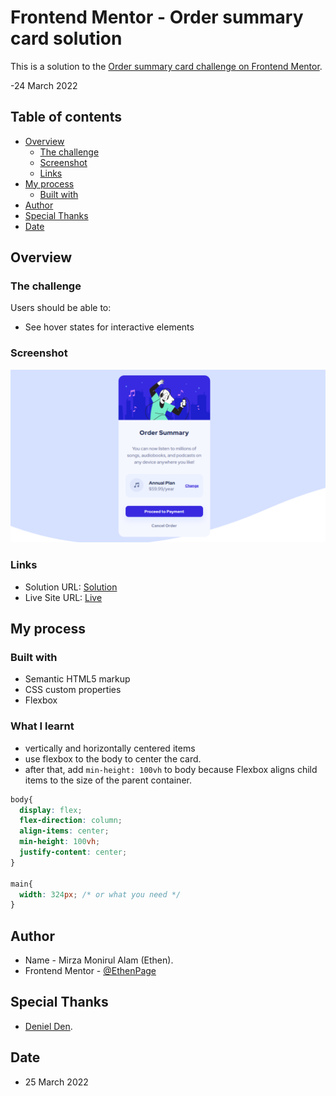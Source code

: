 # Frontend Mentor - Order summary card solution

This is a solution to the [Order summary card challenge on Frontend Mentor](https://www.frontendmentor.io/challenges/order-summary-component-QlPmajDUj).

-24 March 2022

## Table of contents

- [Overview](#overview)
  - [The challenge](#the-challenge)
  - [Screenshot](#screenshot)
  - [Links](#links)
- [My process](#my-process)
  - [Built with](#built-with)
- [Author](#author)
- [Special Thanks](#special-thanks)
- [Date](#date)



## Overview

### The challenge

Users should be able to:

- See hover states for interactive elements

### Screenshot

![](./finished/desktop-version.png)

### Links

- Solution URL: [Solution](https://www.frontendmentor.io/solutions/order-summary-card-ByVMnUjM9)
- Live Site URL: [Live](https://ethenpage.github.io/order-summary-component-main/)

## My process

### Built with

- Semantic HTML5 markup
- CSS custom properties
- Flexbox

### What I learnt

- vertically and horizontally centered items
- use flexbox to the body to center the card.
- after that, add `min-height: 100vh` to body because Flexbox aligns child items to the size of the parent container.

```css
body{
  display: flex;
  flex-direction: column;
  align-items: center;
  min-height: 100vh;
  justify-content: center;
}

main{
  width: 324px; /* or what you need */
}
```


## Author

- Name - Mirza Monirul Alam (Ethen).
- Frontend Mentor - [@EthenPage](https://www.frontendmentor.io/profile/EthenPage)

## Special Thanks 

- [Deniel Den](https://www.frontendmentor.io/profile/denielden).

## Date

- 25 March 2022